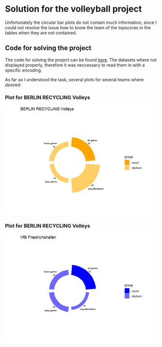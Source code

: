 # Solution for the volleyball project

Unfortunately the circular bar plots do not contain much information,
since I could not resolve the issue how to know the team of the
topscores in the tables when they are not contained.

## Code for solving the project

The code for solving the project can be found
[here](https://github.com/Dr-Eberle-Zentrum/Data-projects-with-R-and-GitHub/blob/volleyball_solution_from_Jana/Projects/laura-burk/volleyball-project/JanaKimmich.Rmd).
The datasets where not displayed properly, therefore it was neccessary
to read them in with a specific encoding.

As far as I understood the task, several plots for several teams where
desired:

### Plot for BERLIN RECYCLING Volleys

![](JanaKimmich_files/figure-markdown_strict/setup-1.png)

### Plot for BERLIN RECYCLING Volleys

![](JanaKimmich_files/figure-markdown_strict/setup-2.png)
